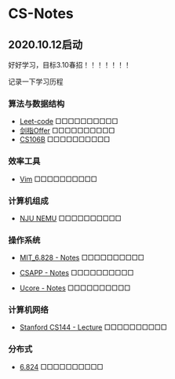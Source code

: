 # CS-Notes




## 2020.10.12启动

好好学习，目标3.10春招！！！！！！！

记录一下学习历程



### 算法与数据结构
- [Leet-code](Leetcode)
 □□□□□□□□□□
- [剑指Offer](剑指Offer.md) □□□□□□□□□□
- [CS106B](CS106B) □□□□□□□□□□



### 效率工具

- [Vim](vim.md) □□□□□□□□□□



### 计算机组成

- [NJU NEMU](Nemu) □□□□□□□□□□

  

### 操作系统

- [MIT_6.828 - Notes](6.828) □□□□□□□□□□

- [CSAPP - Notes](CSAPP) □□□□□□□□□□

-  [Ucore - Notes](ucore) □□□□□□□□□□

  
### 计算机网络
- [Stanford CS144 - Lecture](CS144) □□□□□□□□□□



### 分布式

- [6.824](6.824) □□□□□□□□□□